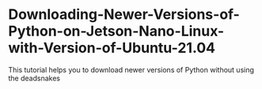 # Downloading-Newer-Versions-of-Python-on-Jetson-Nano-Linux-with-Version-of-Ubuntu-21.04
This tutorial helps you to download newer versions of Python without using the deadsnakes
